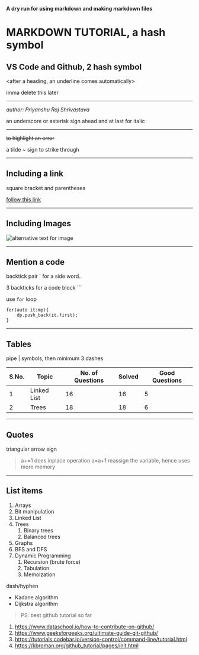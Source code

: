 **A dry run for using markdown and making markdown files**

# MARKDOWN TUTORIAL, a hash symbol
## VS Code and Github, 2 hash symbol

<after a heading, an underline comes automatically>
<three dash are also a separation line>

imma delete this later

___

_author: Priyanshu Raj Shrivastava_

an underscore or asterisk sign ahead and at last for italic

___

~~to highlight an error~~

a tilde ~ sign to strike through

___


## Including a link

square bracket and parentheses

[follow this link](https://www.youtube.com/watch?v=bpdvNwvEeSE&t=454s "you are hovering over here...click on this")

___

## Including Images

![alternative text for image](https://64.media.tumblr.com/013205da55fb522c3029b4bd36e461be/44d27a9d46b35df3-39/s500x750/0e40e2bedca4089b10bd83558cf56cb4f4359449.gifv "it's cool, isn't it?")

___

## Mention a code

backtick pair ` for a side word..

3 backticks for a code block ```

use `for` loop

```
for(auto it:mp){
    dp.push_back(it.first);
}
```

___

## Tables
pipe | symbols, then minimum 3 dashes

| S.No. | Topic | No. of Questions | Solved | Good Questions |
| --- | --- | --- | --- | --- |
| 1 | Linked List | 16 | 16 | 5 |
| 2 | Trees | 18 | 18 | 6 |

___

## Quotes
 triangular arrow sign

 > a+=1 does inplace operation
 > a=a+1 reassign the variable, hence uses more memory

___

 ## List items

 1. Arrays
 2. Bit manipulation
 1. Linked List
 1. Trees
    1. Binary trees
    1. Balanced trees
 1. Graphs
 1. BFS and DFS
 1. Dynamic Programming
    1. Recursion (brute force)
    2. Tabulation
    1. Memoization

dash/hyphen

- Kadane algorithm
- Dijkstra algorithm



> PS: best github tutorial so far
1. https://www.dataschool.io/how-to-contribute-on-github/
2. https://www.geeksforgeeks.org/ultimate-guide-git-github/
3. https://tutorials.codebar.io/version-control/command-line/tutorial.html
4. https://kbroman.org/github_tutorial/pages/init.html
